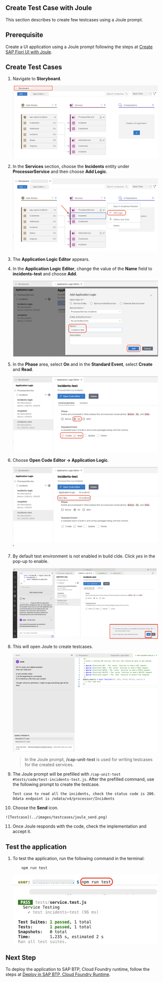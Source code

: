 ## Create Test Case with Joule

This section describes to create few testcases using a Joule prompt.

## Prerequisite

Create a UI application using a Joule prompt following the steps at [Create SAP Fiori UI with Joule](./fiori-ui.md).

## Create Test Cases

1. Navigate to **Storyboard**.

    ![Testcase](../images/custom-logic/storyboard.png)

2. In the **Services** section, choose the **Incidents** entity under **ProcessorService** and then choose **Add Logic**.

    ![Testcase](../images/custom-logic/add_logic_click.png)

3. The **Application Logic Editor** appears.

4. In the **Application Logic Editor**, change the value of the **Name** field to **incidents-test** and choose **Add**.

    ![Testcase](../images/testcases/testname.png)

5. In the **Phase** area, select **On** and in the **Standard Event**, select **Create** and **Read**.

    ![Testcase](../images/testcases/select_config.png)

6. Choose **Open Code Editor -> Application Logic**.

    ![Testcase](../images/testcases/opencode_editor.png)'

7. By default test environment is not enabled in build clde. Click *yes* in the pop-up to enable. 

    ![confirm-test-env](../images/testcases/confirm-test-env.png)

8. This will open Joule to create testcases.

    ![Testcase](../images/testcases/joule_start.png)

    > In the Joule prompt, **/cap-unit-test** is used for writing testcases for the created services.

9. The Joule prompt will be prefilled with `/cap-unit-test #tests/code/test-incidents-test.js`. After the prefilled command, use the following prompt to create the testcase.

    ```console
    Test case to read all the incidents, check the status code is 200. Odata endpoint is /odata/v4/processor/Incidents
    ```
    
10.  Choose the **Send** icon.

    ![Testcase](../images/testcases/joule_send.png)

11. Once Joule responds with the code, check the implementation and accept it. 

## Test the application

1. To test the application, run the following command in the terminal:

    ```sh
        npm run test
    ```
    ![Testcase](../images/testcases/testcase.png)

## Next Step

To deploy the application to SAP BTP, Cloud Foundry runtime, follow the steps at [Deploy in SAP BTP, Cloud Foundry Runtime](deploy-cf.md).